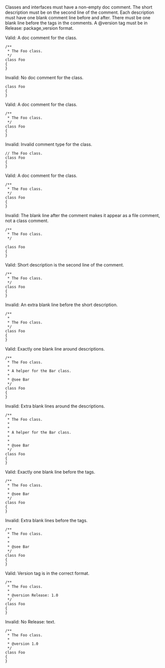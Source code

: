 Classes and interfaces must have a non-empty doc comment.  The short description must be on the second line of the comment.  Each description must have one blank comment line before and after.  There must be one blank line before the tags in the comments.  A @version tag must be in Release: package_version format.

Valid: A doc comment for the class.
```
/**
 * The Foo class.
 */
class Foo
{
}
```

Invalid: No doc comment for the class.
```
class Foo
{
}
```

Valid: A doc comment for the class.
```
/**
 * The Foo class.
 */
class Foo
{
}
```

Invalid: Invalid comment type for the class.
```
// The Foo class.
class Foo
{
}
```

Valid: A doc comment for the class.
```
/**
 * The Foo class.
 */
class Foo
{
}
```

Invalid: The blank line after the comment makes it appear as a file comment, not a class comment.
```
/**
 * The Foo class.
 */

class Foo
{
}
```

Valid: Short description is the second line of the comment.
```
/**
 * The Foo class.
 */
class Foo
{
}
```

Invalid: An extra blank line before the short description.
```
/**
 *
 * The Foo class.
 */
class Foo
{
}
```

Valid: Exactly one blank line around descriptions.
```
/**
 * The Foo class.
 * 
 * A helper for the Bar class.
 * 
 * @see Bar
 */
class Foo
{
}
```

Invalid: Extra blank lines around the descriptions.
```
/**
 * The Foo class.
 * 
 * 
 * A helper for the Bar class.
 * 
 * 
 * @see Bar
 */
class Foo
{
}
```

Valid: Exactly one blank line before the tags.
```
/**
 * The Foo class.
 * 
 * @see Bar
 */
class Foo
{
}
```

Invalid: Extra blank lines before the tags.
```
/**
 * The Foo class.
 * 
 * 
 * @see Bar
 */
class Foo
{
}
```

Valid: Version tag is in the correct format.
```
/**
 * The Foo class.
 *
 * @version Release: 1.0
 */
class Foo
{
}
```

Invalid: No Release: text.
```
/**
 * The Foo class.
 *
 * @version 1.0
 */
class Foo
{
}
```
